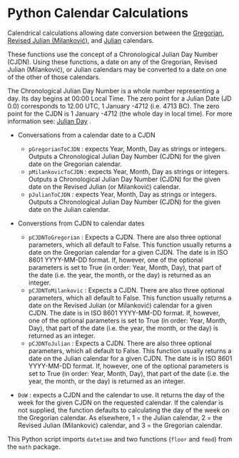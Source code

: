 # Python Calendar Calculations
Calendrical calculations allowing date conversion between the [Gregorian](https://en.wikipedia.org/wiki/Gregorian_calendar), [Revised Julian \(Milanković\)](https://en.wikipedia.org/wiki/Revised_Julian_calendar), and [Julian](https://en.wikipedia.org/wiki/Julian_calendar) calendars.


These functions use the concept of a Chronological Julian Day Number \(CJDN\). Using these functions, a date on any of the Gregorian, Revised Julian (Milanković), or Julian calendars may be converted to a date on one of the other of those calendars.

The Chronological Julian Day Number is a whole number representing a day.
 Its day begins at 00:00 Local Time. The zero point for a Julian Date \(JD 0.0\) corresponds to 12.00 UTC, 1 January -4712 \(i.e. 4713&nbsp;BC\). The zero point for the CJDN is 1 January -4712 \(the whole day in local time\). For more information see: [Julian Day](http://aa.quae.nl/en/reken/juliaansedag.html) .

* Conversations from a calendar date to a CJDN
  * `pGregorianToCJDN` : expects Year, Month, Day as strings or integers. Outputs a Chronological Julian Day Number \(CJDN\) for the given date on the Gregorian calendar.
  * `pMilankovicToCJDN` : expects Year, Month, Day as strings or integers. Outputs a Chronological Julian Day Number \(CJDN\) for the given date on the Revised Julian \(or Milanković\) calendar.
  * `pJulianToCJDN` : expects Year, Month, Day as strings or integers. Outputs a Chronological Julian Day Number \(CJDN\) for the given date on the Julian calendar.
* Converstions from CJDN to calendar dates
  * `pCJDNToGregorian` : Expects a CJDN. There are also three optional parameters, which all default to False. This function usually returns a date on the Gregorian calendar for a given CJDN. The date is in ISO 8601 YYYY-MM-DD format. If, however, one of the optional parameters is set to True \(in order: Year, Month, Day\), that part of the date \(i.e. the year, the month, or the day\) is returned as an integer.
  * `pCJDNToMilankovic` : Expects a CJDN. There are also three optional parameters, which all default to False. This function usually returns a date on the Revised Julian \(or Milanković\) calendar for a given CJDN. The date is in ISO 8601 YYYY-MM-DD format. If, however, one of the optional parameters is set to True \(in order: Year, Month, Day\), that part of the date \(i.e. the year, the month, or the day\) is returned as an integer.
  * `pCJDNToJulian` : Expects a CJDN. There are also three optional parameters, which all default to False. This function usually returns a date on the Julian calendar for a given CJDN. The date is in ISO 8601 YYYY-MM-DD format. If, however, one of the optional parameters is set to True \(in order: Year, Month, Day\), that part of the date \(i.e. the year, the month, or the day\) is returned as an integer.

* `DoW` : expects a CJDN and the calendar to use. It returns the day of the week for the given CJDN on the requested calendar. If the calendar is not supplied, the function defaults to calculating the day of the week on the Gregorian calendar. As elsewhere, 1 = the Julian calendar, 2 = the Revised Julian \(Milanković\) calendar, and 3 = the Gregorian calendar.

This Python script imports `datetime` and two functions \(`floor` and `fmod`\) from the `math` package.
